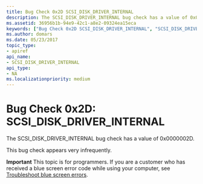 ```yaml
---
title: Bug Check 0x2D SCSI_DISK_DRIVER_INTERNAL
description: The SCSI_DISK_DRIVER_INTERNAL bug check has a value of 0x0000002D.This bug check appears very infrequently.
ms.assetid: 36956b1b-94e9-42c1-a8e2-09324ea15eca
keywords: ["Bug Check 0x2D SCSI_DISK_DRIVER_INTERNAL", "SCSI_DISK_DRIVER_INTERNAL"]
ms.author: domars
ms.date: 05/23/2017
topic_type:
- apiref
api_name:
- SCSI_DISK_DRIVER_INTERNAL
api_type:
- NA
ms.localizationpriority: medium
---
```


# Bug Check 0x2D: SCSI\_DISK\_DRIVER\_INTERNAL


The SCSI\_DISK\_DRIVER\_INTERNAL bug check has a value of 0x0000002D.

This bug check appears very infrequently.

**Important** This topic is for programmers. If you are a customer who has received a blue screen error code while using your computer, see [Troubleshoot blue screen errors](https://windows.microsoft.com/windows-10/troubleshoot-blue-screen-errors).

 

 




